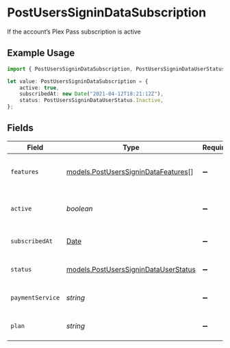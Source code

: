 # PostUsersSigninDataSubscription

If the account’s Plex Pass subscription is active

## Example Usage

```typescript
import { PostUsersSigninDataSubscription, PostUsersSigninDataUserStatus } from "@lukehagar/plexjs";

let value: PostUsersSigninDataSubscription = {
    active: true,
    subscribedAt: new Date("2021-04-12T18:21:12Z"),
    status: PostUsersSigninDataUserStatus.Inactive,
};
```

## Fields

| Field                                                                                         | Type                                                                                          | Required                                                                                      | Description                                                                                   | Example                                                                                       |
| --------------------------------------------------------------------------------------------- | --------------------------------------------------------------------------------------------- | --------------------------------------------------------------------------------------------- | --------------------------------------------------------------------------------------------- | --------------------------------------------------------------------------------------------- |
| `features`                                                                                    | [models.PostUsersSigninDataFeatures](../models/postuserssignindatafeatures.md)[]              | :heavy_minus_sign:                                                                            | List of features allowed on your Plex Pass subscription                                       |                                                                                               |
| `active`                                                                                      | *boolean*                                                                                     | :heavy_minus_sign:                                                                            | If the account's Plex Pass subscription is active                                             | true                                                                                          |
| `subscribedAt`                                                                                | [Date](https://developer.mozilla.org/en-US/docs/Web/JavaScript/Reference/Global_Objects/Date) | :heavy_minus_sign:                                                                            | Date the account subscribed to Plex Pass                                                      | 2021-04-12T18:21:12Z                                                                          |
| `status`                                                                                      | [models.PostUsersSigninDataUserStatus](../models/postuserssignindatauserstatus.md)            | :heavy_minus_sign:                                                                            | String representation of subscriptionActive                                                   | Inactive                                                                                      |
| `paymentService`                                                                              | *string*                                                                                      | :heavy_minus_sign:                                                                            | Payment service used for your Plex Pass subscription                                          |                                                                                               |
| `plan`                                                                                        | *string*                                                                                      | :heavy_minus_sign:                                                                            | Name of Plex Pass subscription plan                                                           |                                                                                               |